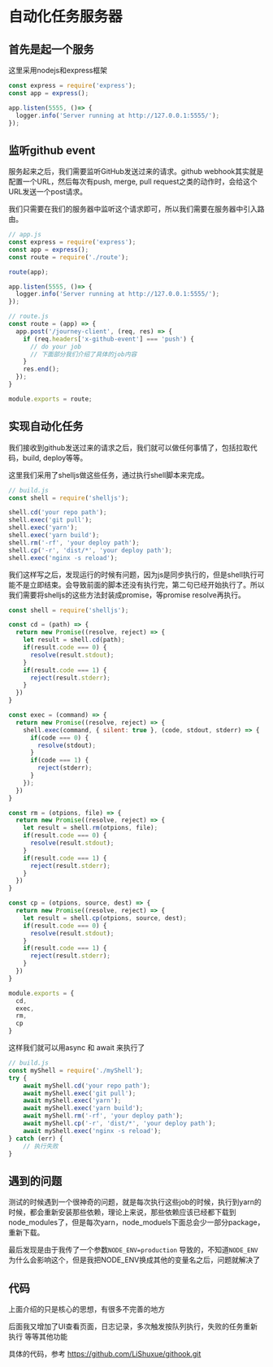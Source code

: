 # 自动化任务服务器

## 首先是起一个服务
这里采用nodejs和express框架
```js
const express = require('express');
const app = express();

app.listen(5555, ()=> {
  logger.info('Server running at http://127.0.0.1:5555/');
});
```

## 监听github event
服务起来之后，我们需要监听GitHub发送过来的请求。github webhook其实就是配置一个URL，然后每次有push, merge, pull request之类的动作时，会给这个URL发送一个post请求。

我们只需要在我们的服务器中监听这个请求即可，所以我们需要在服务器中引入路由。
```js
// app.js
const express = require('express');
const app = express();
const route = require('./route');  

route(app); 

app.listen(5555, ()=> {
  logger.info('Server running at http://127.0.0.1:5555/');
});
```

```js
// route.js
const route = (app) => {
  app.post('/journey-client', (req, res) => {
    if (req.headers['x-github-event'] === 'push') {
      // do your job
      // 下面部分我们介绍了具体的job内容
    }
    res.end();
  });
}

module.exports = route;
```

## 实现自动化任务
我们接收到github发送过来的请求之后，我们就可以做任何事情了，包括拉取代码，build, deploy等等。

这里我们采用了shelljs做这些任务，通过执行shell脚本来完成。
```js
// build.js
const shell = require('shelljs');

shell.cd('your repo path');
shell.exec('git pull');
shell.exec('yarn');
shell.exec('yarn build');
shell.rm('-rf', 'your deploy path');
shell.cp('-r', 'dist/*', 'your deploy path');
shell.exec('nginx -s reload');
```

我们这样写之后，发现运行的时候有问题，因为js是同步执行的，但是shell执行可能不是立即结束。会导致前面的脚本还没有执行完，第二句已经开始执行了。所以我们需要将shelljs的这些方法封装成promise，等promise resolve再执行。
```js
const shell = require('shelljs');

const cd = (path) => {
  return new Promise((resolve, reject) => {
    let result = shell.cd(path);
    if(result.code === 0) {
      resolve(result.stdout);
    }
    if(result.code === 1) {
      reject(result.stderr);
    }
  }) 
}

const exec = (command) => {
  return new Promise((resolve, reject) => {
    shell.exec(command, { silent: true }, (code, stdout, stderr) => {
      if(code === 0) {
        resolve(stdout);
      }
      if(code === 1) {
        reject(stderr);
      }
    });
  }) 
}

const rm = (otpions, file) => {
  return new Promise((resolve, reject) => {
    let result = shell.rm(otpions, file);
    if(result.code === 0) {
      resolve(result.stdout);
    }
    if(result.code === 1) {
      reject(result.stderr);
    }
  }) 
}

const cp = (otpions, source, dest) => {
  return new Promise((resolve, reject) => {
    let result = shell.cp(otpions, source, dest);
    if(result.code === 0) {
      resolve(result.stdout);
    }
    if(result.code === 1) {
      reject(result.stderr);
    }
  }) 
}

module.exports = {
  cd,
  exec,
  rm,
  cp
}
```

这样我们就可以用async 和 await 来执行了
```js
// build.js
const myShell = require('./myShell');
try {
    await myShell.cd('your repo path');
    await myShell.exec('git pull');
    await myShell.exec('yarn');
    await myShell.exec('yarn build');
    await myShell.rm('-rf', 'your deploy path');
    await myShell.cp('-r', 'dist/*', 'your deploy path');
    await myShell.exec('nginx -s reload');
} catch (err) {
    // 执行失败
}
```

## 遇到的问题
测试的时候遇到一个很神奇的问题，就是每次执行这些job的时候，执行到yarn的时候，都会重新安装那些依赖，理论上来说，那些依赖应该已经都下载到node_modules了，但是每次yarn，node_moduels下面总会少一部分package，重新下载。

最后发现是由于我传了一个参数`NODE_ENV=production` 导致的，不知道`NODE_ENV`为什么会影响这个，但是我把NODE_ENV换成其他的变量名之后，问题就解决了

## 代码
上面介绍的只是核心的思想，有很多不完善的地方

后面我又增加了UI查看页面，日志记录，多次触发按队列执行，失败的任务重新执行 等等其他功能

具体的代码，参考 <u>https://github.com/LiShuxue/githook.git</u>
